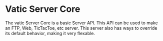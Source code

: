 # Vatic Server Core
The vatic Server Core is a basic Server API. This API can be used to make an FTP, Web, TicTacToe, etc server. This server also has ways to override its default behavior, making it very flexable. 
